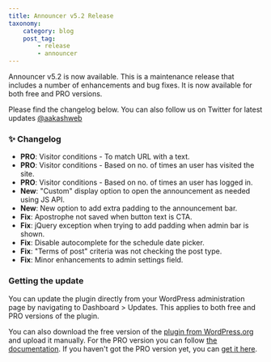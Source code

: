 ```yaml
---
title: Announcer v5.2 Release
taxonomy:
    category: blog
    post_tag:
        - release
        - announcer
---
```


Announcer v5.2 is now available. This is a maintenance release that includes a number of enhancements and bug fixes. It is now available for both free and PRO versions.

Please find the changelog below. You can also follow us on Twitter for latest updates [@aakashweb](https://twitter.com/aakashweb)

### ✨ Changelog
* __PRO__: Visitor conditions - To match URL with a text.
* __PRO__: Visitor conditions - Based on no. of times an user has visited the site.
* __PRO__: Visitor conditions - Based on no. of times an user has logged in.
* __New__: "Custom" display option to open the announcement as needed using JS API.
* __New__: New option to add extra padding to the announcement bar.
* __Fix__: Apostrophe not saved when button text is CTA.
* __Fix__: jQuery exception when trying to add padding when admin bar is shown.
* __Fix__: Disable autocomplete for the schedule date picker.
* __Fix__: "Terms of post" criteria was not checking the post type.
* __Fix__: Minor enhancements to admin settings field.

### Getting the update

You can update the plugin directly from your WordPress administration page by navigating to Dashboard > Updates. This applies to both free and PRO versions of the plugin.

You can also download the free version of the [plugin from WordPress.org](https://wordpress.org/plugins/announcer/) and upload it manually. For the PRO version you can follow [the documentation](https://www.aakashweb.com/docs/announcer/pro/installation/#downloading-the-plugin). If you haven't got the PRO version yet, you can [get it here](https://www.aakashweb.com/wordpress-plugins/announcer/).
